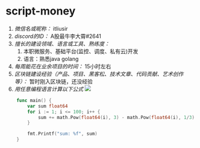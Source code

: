 # script-money

1. *微信名或昵称：* itliusir
2. *discord的ID：* A股最牛李大霄#2641
3. *擅长的建设领域、语言或工具、熟练度：* 
	1. 本职微服务、基础平台(监控、调度、私有云)开发
	2. 语言：熟悉java golang
4. *每周能花在业余项目的时间：* 15小时左右
5. *区块链建设经验（产品、项目、黑客松、技术文章、代码贡献、艺术创作等）：* 
  暂时刚入区块链，还没经验
6. *用任意编程语言计算以下公式*
![](https://latex.codecogs.com/svg.image?\sum_{n=1}^{100}\left&space;(n^{3}-\sqrt[3]{n}&space;\right&space;))

```go
	func main() {
		var sum float64
		for i := 1; i <= 100; i++ {
			sum += math.Pow(float64(i), 3) - math.Pow(float64(i), 1/3)
		}

		fmt.Printf("sum: %f", sum)
	}
```
